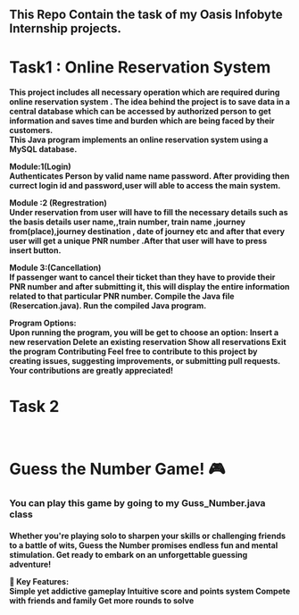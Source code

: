 <h2>
   This Repo Contain the task of my Oasis Infobyte Internship projects.
  <h1>Task1 : Online Reservation System</h1>
</h2>
<div>
  <p>
<h4>
 This project includes all necessary operation which are required during online reservation system .
The idea behind the project is to save data in a central database which can be accessed by authorized person to get  information and saves time and burden which are being faced by their customers.<br>
  This Java program implements an online reservation system using a MySQL database.<br>

Module:1(Login)<br>
  Authenticates Person by valid name name password. After providing then currect login id and password,user will able to access the main system.
  
Module :2 (Regrestration)<br>
  Under reservation from user will have to fill the necessary details such as the basis details user name,,train number, train name ,journey from(place),journey destination , date of journey  etc and after that every user will get a unique PNR number .After that user will have to press insert button.<br>
  
Module 3:(Cancellation)<br>
   If passenger want to cancel their ticket than they have to provide their PNR number and after submitting it, this will display the entire information related to that particular PNR number.
Compile the Java file (Resercation.java). Run the compiled Java program.<br>

Program Options:<br>
Upon running the program, you will be get to choose an option: Insert a new reservation Delete an existing reservation Show all reservations Exit the program Contributing Feel free to contribute to this project by creating issues, suggesting improvements, or submitting pull requests. Your contributions are greatly appreciated!

</h4>
  </p>
</div>

<div>
   <h1>Task 2</h1><br>
   <h1>Guess the Number Game! 🎮</h1>
   <h3>You can play this game by going to my Guss_Number.java class </h3>
   <h4>
      Whether you're playing solo to sharpen your skills or challenging friends to a battle of wits, Guess the Number promises endless fun and mental stimulation. Get ready to embark on an unforgettable guessing adventure!<br>

🎯 Key Features:<br>
Simple yet addictive gameplay
Intuitive score and points system
Compete with friends and family
Get more rounds to solve
   </h4>
</div>
